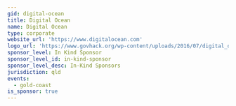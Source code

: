 ```yaml
---
gid: digital-ocean
title: Digital Ocean
name: Digital Ocean
type: corporate
website_url: 'https://www.digitalocean.com'
logo_url: 'https://www.govhack.org/wp-content/uploads/2016/07/digital_ocean.png'
sponsor_level: In Kind Sponsor
sponsor_level_id: in-kind-sponsor
sponsor_level_desc: In-Kind Sponsors
jurisdiction: qld
events:
  - gold-coast
is_sponsor: true
---
```

